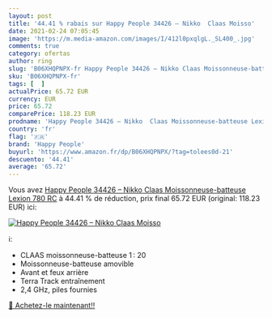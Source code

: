```yaml
---
layout: post
title: '44.41 % rabais sur Happy People 34426 – Nikko  Claas Moisso'
date: 2021-02-24 07:05:45
image: 'https://m.media-amazon.com/images/I/412l0pxqlgL._SL400_.jpg'
comments: true
category: ofertas
author: ring
slug: 'B06XHQPNPX-fr Happy People 34426 – Nikko Claas Moissonneuse-batteuse...'
sku: 'B06XHQPNPX-fr'
tags: [  ]
actualPrice: 65.72 EUR
currency: EUR
price: 65.72
comparePrice: 118.23 EUR
prodname: 'Happy People 34426 – Nikko  Claas Moissonneuse-batteuse Lexion 780 RC'
country: 'fr'
flag: '🇫🇷'
brand: 'Happy People'
buyurl: 'https://www.amazon.fr/dp/B06XHQPNPX/?tag=tolees0d-21'
descuento: '44.41'
average: '65.72'
---
```


Vous avez [Happy People 34426 – Nikko  Claas Moissonneuse-batteuse Lexion 780 RC](https://www.amazon.fr/dp/B06XHQPNPX/?tag=tolees0d-21)  à  44.41 % de réduction, prix final  65.72 EUR (original: 118.23 EUR) ici:

[![Happy People 34426 – Nikko  Claas Moisso](https://m.media-amazon.com/images/I/412l0pxqlgL._SL400_.jpg)](https://www.amazon.fr/dp/B06XHQPNPX/?tag=tolees0d-21)

ℹ️:

- CLAAS moissonneuse-batteuse 1 : 20
- Moissonneuse-batteuse amovible
- Avant et feux arrière
- Terra Track entraînement
- 2,4 GHz, piles fournies

[🛒 Achetez-le maintenant!!](https://www.amazon.fr/dp/B06XHQPNPX/?tag=tolees0d-21)
